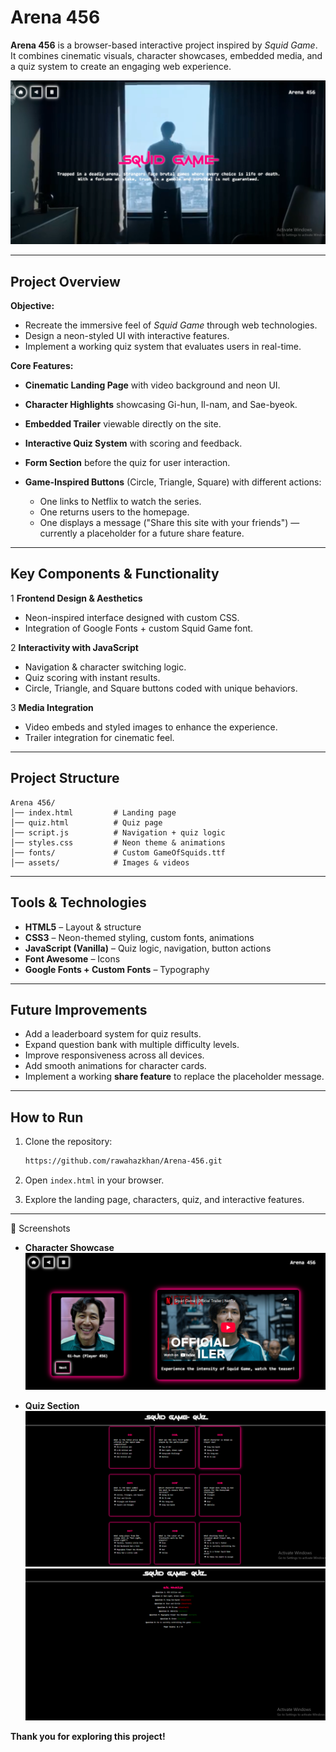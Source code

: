 # Arena 456

**Arena 456** is a browser-based interactive project inspired by *Squid Game*.
It combines cinematic visuals, character showcases, embedded media, and a quiz system to create an engaging web experience.

<p align="center">
  <img src="screenshots/landing.png" alt="Landing" />
</p>

---

## Project Overview

**Objective:**

* Recreate the immersive feel of *Squid Game* through web technologies.
* Design a neon-styled UI with interactive features.
* Implement a working quiz system that evaluates users in real-time.

**Core Features:**

* **Cinematic Landing Page** with video background and neon UI.
* **Character Highlights** showcasing Gi-hun, Il-nam, and Sae-byeok.
* **Embedded Trailer** viewable directly on the site.
* **Interactive Quiz System** with scoring and feedback.
* **Form Section** before the quiz for user interaction.
* **Game-Inspired Buttons** (Circle, Triangle, Square) with different actions:

  * One links to Netflix to watch the series.
  * One returns users to the homepage.
  * One displays a message ("Share this site with your friends") — currently a placeholder for a future share feature.

---

## Key Components & Functionality

1️ **Frontend Design & Aesthetics**

* Neon-inspired interface designed with custom CSS.
* Integration of Google Fonts + custom Squid Game font.

2️ **Interactivity with JavaScript**

* Navigation & character switching logic.
* Quiz scoring with instant results.
* Circle, Triangle, and Square buttons coded with unique behaviors.

3️ **Media Integration**

* Video embeds and styled images to enhance the experience.
* Trailer integration for cinematic feel.

---

## Project Structure

```
Arena 456/
│── index.html         # Landing page
│── quiz.html          # Quiz page
│── script.js          # Navigation + quiz logic
│── styles.css         # Neon theme & animations
│── fonts/             # Custom GameOfSquids.ttf
│── assets/            # Images & videos
```

---

## Tools & Technologies

* **HTML5** – Layout & structure
* **CSS3** – Neon-themed styling, custom fonts, animations
* **JavaScript (Vanilla)** – Quiz logic, navigation, button actions
* **Font Awesome** – Icons
* **Google Fonts + Custom Fonts** – Typography

---

## Future Improvements

* Add a leaderboard system for quiz results.
* Expand question bank with multiple difficulty levels.
* Improve responsiveness across all devices.
* Add smooth animations for character cards.
* Implement a working **share feature** to replace the placeholder message.

---

## How to Run

1. Clone the repository:

   ```bash
   https://github.com/rawahazkhan/Arena-456.git
   ```
2. Open `index.html` in your browser.
3. Explore the landing page, characters, quiz, and interactive features.

---

📸 Screenshots

- **Character Showcase** 
![characters-trailer](screenshots/characters-trailer.png)

- **Quiz Section** 
![quiz](screenshots/quiz.png)
![quiz-results](screenshots/quiz-results.png)

**Thank you for exploring this project!**